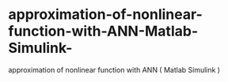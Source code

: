 # approximation-of-nonlinear-function-with-ANN-Matlab-Simulink-
approximation of nonlinear function with ANN ( Matlab Simulink )
